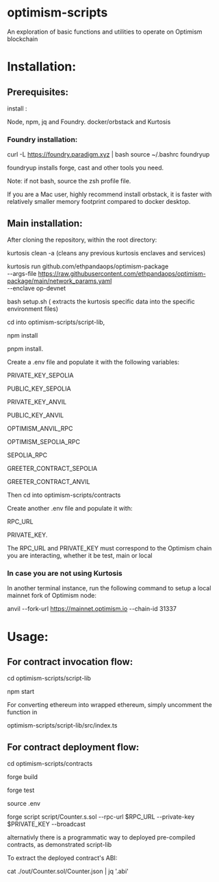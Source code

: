 # optimism-scripts
An exploration of basic functions and utilities to operate on Optimism blockchain

# Installation:

## Prerequisites:

install :

Node, npm, jq and Foundry.
docker/orbstack and Kurtosis

### Foundry installation:

curl -L https://foundry.paradigm.xyz | bash
source ~/.bashrc 
foundryup

foundryup installs forge, cast and other tools you need.

Note: if not bash, source the zsh profile file.

If you are a Mac user, highly recommend install orbstack, it is faster with relatively
smaller memory footprint compared to docker desktop.

## Main installation:

After cloning the repository, within the root directory:

kurtosis clean -a (cleans any previous kurtosis enclaves and services)

kurtosis run github.com/ethpandaops/optimism-package \
    --args-file https://raw.githubusercontent.com/ethpandaops/optimism-package/main/network_params.yaml \
    --enclave op-devnet

bash setup.sh ( extracts the kurtosis specific data into the specific environment files)

cd into optimism-scripts/script-lib,

npm install

pnpm install.

Create a .env file and populate it with the following variables:

PRIVATE_KEY_SEPOLIA

PUBLIC_KEY_SEPOLIA

PRIVATE_KEY_ANVIL

PUBLIC_KEY_ANVIL

OPTIMISM_ANVIL_RPC

OPTIMISM_SEPOLIA_RPC

SEPOLIA_RPC

GREETER_CONTRACT_SEPOLIA

GREETER_CONTRACT_ANVIL

Then cd into optimism-scripts/contracts

Create another .env file and populate it with:

RPC_URL

PRIVATE_KEY. 

The RPC_URL and PRIVATE_KEY must correspond to the Optimism chain you are interacting, whether it be test, main or local

### In case you are not using Kurtosis

In another terminal instance, run the following command to setup a local mainnet fork of Optimism node:

anvil --fork-url https://mainnet.optimism.io --chain-id 31337

# Usage:

## For contract invocation flow:

cd optimism-scripts/script-lib

npm start

For converting ethereum into wrapped ethereum, simply uncomment the function in 

optimism-scripts/script-lib/src/index.ts

## For contract deployment flow:

cd optimism-scripts/contracts

forge build

forge test

source .env

forge script script/Counter.s.sol --rpc-url $RPC_URL --private-key $PRIVATE_KEY --broadcast

alternativly there is a programmatic way to deployed pre-compiled contracts, as demonstrated script-lib


To extract the deployed contract's ABI:

cat ./out/Counter.sol/Counter.json | jq '.abi'


